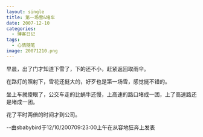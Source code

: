 ```yaml
---
layout: single
title: 第一场雪&堵车
date: 2007-12-10
categories:
  - 博客日记
tags:
  - 心情随笔
image: 20071210.png
---
```


早晨，出了门才知道下雪了，下的还不小，赶紧返回取雨伞。

在路灯的照射下，雪花还挺大的，好歹也是第一场雪，感觉挺不错的。

坐上车就傻眼了，公交车走的比蜗牛还慢，上高速的路口堵成一团，上了高速路还是堵成一团。

花了平时两倍的时间才到公司。

--由sbabybird于12/10/200709&#58;23&#58;00上午在从容地狂奔上发表
